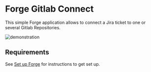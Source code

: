 # Forge Gitlab Connect

This simple Forge application allows to connect a Jira ticket to one or several Gitlab
Repositories.

![demonstration](image/app_demo.gif)

## Requirements

See [Set up Forge](https://developer.atlassian.com/platform/forge/set-up-forge/) for
instructions to get set up.
